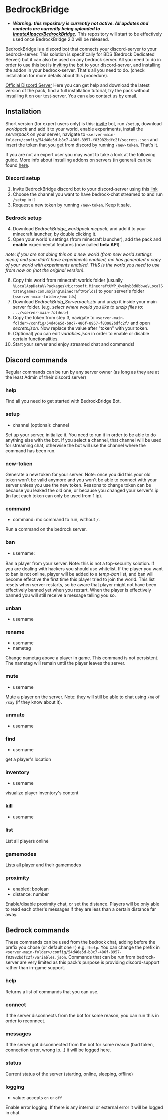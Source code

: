 # BedrockBridge

* ***Warning: this repository is currently not active. All updates and contents are currently being uploaded to [InnateAlpaca/BedrockBridge](https://github.com/InnateAlpaca/BedrockBridge).***
This repository will start to be effectively used once BedrockBridge 2.0 will be released.

BedrockBridge is a discord bot that connects your discord-server to your bedrock-server. This solution is specifically for BDS (Bedrock Dedicated Server) but it can also be used on any bedrock server. All you need to do in order to use this bot is [inviting](https://discord.com/api/oauth2/authorize?client_id=1041838898843762769&permissions=2684357632&scope=bot%20applications.commands) the bot to your discord-server, and installing the addon in your bedrock-server. That's all you need to do. (check installation for more details about this procedure).

[Official Discord Server](https://discord.gg/A2SDjxQshJ)
Here you can get help and download the latest version of the pack, find a full installation tutorial, try the pack without installing it on our test-server. 
You can also contact us by [email](mailto:development@esploratorismp.space).

## Installation
Short version (for expert users only) is this: [invite](https://discord.com/api/oauth2/authorize?client_id=1041838898843762769&permissions=2684357632&scope=bot%20applications.commands) bot, run `/setup`, download *worldpack* and add it to your world, enable experiments, install the *serverpack* on your server, navigate to `<server-main-folder>/config/54d46e5d-b8c7-486f-8957-f83982bdfc2f/secrets.json` and insert the token that you get from discord by running `/new-token`.
That's it.

If you are not an expert user you may want to take a look at the following guide. More info about installing addons on servers (in general) can be found [here](https://learn.microsoft.com/en-us/minecraft/creator/documents/scriptingservers).
### Discord setup
1. Invite BedrockBridge discord bot to your discord-server using this [link](https://discord.com/api/oauth2/authorize?client_id=1041838898843762769&permissions=2684357632&scope=bot%20applications.commands)
2. Choose the channel you want to have bedrock-chat streamed to and run `/setup` in it
3. Request a new token by running `/new-token`. Keep it safe.
### Bedrock setup
4. Download *BedrockBridge_worldpack.mcpack*, and add it to your minecraft launcher, by double clicking it.
5. Open your world's settings (from minecraft launcher), add the pack and **enable** experimental features (now called **beta API**).

*note: if you are not doing this on a new world (from *new world* settings menu) and you didn't have experiments enabled, mc has generated a copy of your world with experiments enabled. THIS is the world you need to use from now on (not the original version).*

6. Copy this world from minecraft worlds folder (usually `%LocalAppData%\Packages\Microsoft.MinecraftUWP_8wekyb3d8bbwe\LocalState\games\com.mojang\minecraftWorlds`) to your server's folder (`<server-main-folder>/worlds`)
7. Download *BedrockBridg_Serverpack.zip* and unzip it inside your main server folder. (e.g. *select where would you like to unzip files to: `.../<server-main-folder>`*)
8. Copy the token from step 3, navigate to `<server-main-folder>/config/54d46e5d-b8c7-486f-8957-f83982bdfc2f/` and open *secrets.json*. Now replace the value after "token" with your token.
9. (Optional) you can edit *variables.json* in order to enable or disable certain functionalities.
10. Start your server and enjoy streamed chat and commands!

## Discord commands
Regular commands can be run by any server owner (as long as they are at the least Admin of their discord server)
### help
Find all you need to get started with BedrockBridge Bot.
### setup
* channel (optional): channel

Set up your server, initialize it. You need to run it in order to be able to do anything else with the bot. If you select a channel, that channel will be used for streaming chat, otherwise the bot will use the channel where the command has been run.
### new-token
Generate a new token for your server. Note: once you did this your old token won't be valid anymore and you won't be able to connect with your server unless you use the new token. Reasons to change token can be because you leaked the old one, or because you changed your server's ip (in fact each token can only be used from 1 ip).
### command
* command: mc command to run, without `/`.

Run a command on the bedrock server.
### ban
* username: 

Ban a player from your server. Note: this is not a top-security solution. If you are dealing with hackers you should use whitelist. If the player you want to ban is not online, player will be added to a *temp-ban* list, and ban will become effective the first time this player tried to join the world. This list resets when server restarts, so be aware that player might not have been effectively banned yet when you restart. When the player is effectively banned you will still receive a message telling you so.
### unban
* username
### rename
* username
* nametag

Change nametag above a player in game. This command is not persistent. The nametag will remain until the player leaves the server.
### mute
* username

Mute a player on the server. Note: they will still be able to chat using `/me` of `/say` (if they know about it).
### unmute
* username
###  find
* username

get a player's location
### inventory
* username

visualize player inventory's content
### kill
* username

### list
List all players online
### gamemodes
Lists all player and their gamemodes
### proximity 
* enabled: boolean
* distance: number

Enable/disable proximity chat, or set the distance. Players will be only able to read each other's messages if they are less than a certain distance far away.

 ## Bedrock commands
 These commands can be used from the bedrock chat, adding before the prefix you chose (or default one `!`) e.g. `!help`. You can change the prefix in `<server-main-folder>/config/54d46e5d-b8c7-486f-8957-f83982bdfc2f/variables.json`.
 Commands that can be run from bedrock-server are very limited as this pack's purpose is providing discord-support rather than in-game support.
 ### help
 Returns a list of commands that you can use.
 ### connect
 If the server disconnects from the bot for some reason, you can run this in order to reconnect.
 ### messages
 If the server got disconnected from the bot for some reason (bad token, connection error, wrong ip...) it will be logged here.
 ### status
 Current status of the server (starting, online, sleeping, offline)
 ### logging
 * value: accepts `on` or `off`
 
 Enable error logging. If there is any internal or external error it will be logged in chat.
